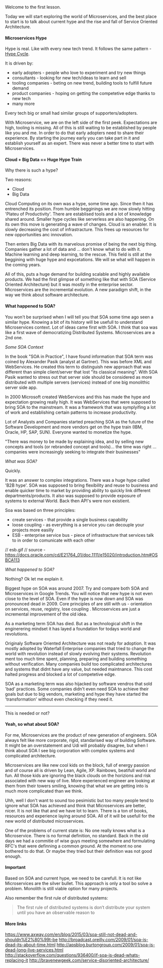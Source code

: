 Welcome to the first lesson.

Today we will start exploring the world of Microservices, and the best place to start is to talk about current hype and the rise and fall of Service Oriented Architecture.

#### Microservices Hype

Hype is real. Like with every new tech trend. It follows the same pattern - [Hype Cycle](https://en.wikipedia.org/wiki/Hype_cycle).

It is driven by:

* early adopters - people who love to experiment and try new things
* consultants -  looking for new tech/ideas to learn and sell
* tooling companies - beting on new trend, building tools to fulfill future demand
* product companies - hoping on getting the competetive edge thanks to new tech
* many more

Every tech big or small had similar groups of supporters/adopters.

With Microservice, we are on the left side of the first peek. Expectations are high, tooling is missing. All of this is still waiting to be established by people like you and me. In order to do that early adopters need to share their experience. By starting the journey early you can take part in it and establish yourself as an expert. There was never a better time to start with Microservices.

#### Cloud + Big Data == Huge Hype Train

Why there is such a hype? 

Two reasons:

* Cloud
* Big Data

Cloud Computing on its own was a hype, some time ago. Since then it has entrenched its position. From humble begginings we are now slowly hitting 'Plateu of Productivity'. There are establised tools and a lot of knowledge shared around. Smaller hype cycles like serverless are also happening. On its own this move is generating a wave of changes. Cloud is an enabler. It is slowly decreasing the cost of infrastracture. This frees up resources for new opportunities anc innovation.

Then enters Big Data with its marvelous promise of being the next big thing. Companies gather a lot of data and ... don't know what to do with it. Machine learning and deep learning, to the rescue. This field is still at the beggining with huge hype and expcetations. We will se what will happen in the coming years.

All of this, puts a huge demand for building scalable and highly available products. We had the first glimpse of something like that with SOA (Service Oriented Architecture) but it was mostly in the enterprise sector. Microservices are the incremental evolution. A new paradigm shift, in the way we think about software architecture.

#### What happened to SOA?

You won't be surprised when I will tell you that SOA some time ago seen a similar hype. Knowing a bit of its history will be usefull to understand Microservices context. Lot of ideas came first with SOA. I think that soa was like a first wave of democratizing Distributed Systems. Microservices are a 2nd one.

*Some SOA Context*

In the book "SOA in Practice", I have found information that SOA term was coined by Alexander Pasik (analyst at Gartner). This was before XML and WebServices. He created this term to distinguish new approach that was different than simple client/server that lost "its classical meaning". With SOA Pasik wanted to stress out that server side should be considered as more distributed with multiple servers (services) instead of one big monolithic server side app.

In 2000 Microsoft created WebServices and this has made the hype and expectation growing really high. It was WebServices that were supposed to bring SOA to the mainstream. It was a framework that was symplyifing a lot of work and establishing certain patterns to increase productivity.

Lot of Analysts and Companies started preaching SOA as the future of the Software Development and more vendors get on the hype train (IBM, Oracle, HP, SAP, SUN). Everyone wanted to monetize the hype.

"There was money to be made by explaining idea, and by selling new concepts and tools (or rebranded concept and tools)... the time was right ... companies were increasingly seeking to integrate their businesses"

*What was SOA?*

Quickly.

It was an answer to complex integrations. There was a huge hype called 'B2B hype'. SOA was supposed to bring flexibility and reuse to business and enable quicker time to market by providing ability to quickly link different departments/products. It also was supposed to provide exposure of systems to external World. Back then API's were non existient.

Soa was based on three principles:
* create services - that provide a single business capability
* loose coupling - as everything is a service you can decouple your projects more easilly
* ESB - enterprise service bus - piece of infrastracture that services talk to in order to comunicate with each other

// esb.gif
// source - https://docs.oracle.com/cd/E21764_01/doc.1111/e15020/introduction.htm#OSBCA113

*What happened to SOA?*

Nothing? Ok let me explain it. 

Biggest hype on SOA was around 2007. Try and compare both SOA and Microservices in Google Trends. You will notice that new hype is not even close to the level of SOA.  Even if the hype is now down and SOA was pronounced dead in 2009. Core principles of are still with us - orientation on services, reuse, registry, lose coupling . Microservices are just a incremental improvement of the old idea. 

As a marketing term SOA has died. But as a technological shift in the enginerering mindset it has layed a foundation for todays world and revolutions.

Originaly Software Oriented Architecture was not ready for adoption. It was mostly adopted by Waterfall Enterprise companies that tried to change the world with revolution instead of slowly evolving their systems. Revolution ment too much time spent, planning, preparing and building something without verification. Many companies build too complicated architectures and systems that didnt have any value, but needed maintnance. This cost halted progress and blocked a lot of competetive edge.

SOA as a marketing term was also hijacked by software vendros that sold 'bad' practices. Some companies didn't even need SOA to achieve their goals but due to big vendors, marketing and hype they have started the 'transformation' without even checking if they need it.

---------------------------------
This is needed  or not?
#### Yeah, so what about SOA?

For me, Microservices are the product of new generation of engineers. SOA always felt like more corporate, rigid, standarised way of building Software. It might be an overstatement and Udi will probably disagree, but when I think about SOA I see big corporation with complex systems and complicated architecture.

Microservices are like new cool kids on the block, full of energy passion and of course all is driven by Lean, Agile, XP. Rainbows, beatifull world and fun. All those kids are ignoring the black clouds on the horizions and risk associated with new way of live. More experienced engineer are looking at them from their towers smiling, knowing that what we are getting into is much more complicated than we think.

Uhh, well I don't want to sound too pesimistic but too many people tend to ignore what SOA has achieved and think that Microservices are better, nicer. It is not like that and we have lot to learn. There is a ton of books, resources and experience laying around SOA. All of it will be usefull for the new world of distributed microservices.

One of the problems of current state is: No one really knows what is a Microservice. There is no formal definition, no standard. Back in the old days we had a commitie of wise guys meeting somewhere and formulating RFC's that were definning a common ground. At the moment no one bothered to do that. Or maybe they tried but their definition was not good enough.


#### Important

Based on SOA and current hype, we need to be carefull. It is not like Microservices are the silver bullet. This approach is only a tool bo solve a problem. Monolith is still viable option for many projects.

Also remember the first rule of distributed systems:

> The first rule of distributed systems is don’t distribute your system until you have an observable reason to


#### More links
https://www.axway.com/en/blog/2015/03/soa-still-not-dead-and-shouldn%E2%80%99t-be
http://broadcast.oreilly.com/2009/01/soa-is-dead-its-about-time.html
http://apsblog.burtongroup.com/2009/01/soa-is-dead-long-live-services.html
http://stackoverflow.com/questions/936400/if-soa-is-dead-whats-replacing-it
http://bravenewgeek.com/service-disoriented-architecture/


